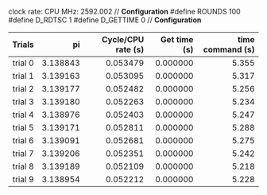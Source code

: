 clock rate:
CPU MHz:             2592.002
// **Configuration**
#define ROUNDS 100
#define D_RDTSC 1
#define D_GETTIME 0
// **Configuration**

| Trials | pi | Cycle/CPU rate (s) | Get time (s) | time command (s) |
|-:|-:|-:|-:|-:|
| trial 0 |  3.138843 | 0.053479 | 0.000000 | 5.355 |
| trial 1 |  3.139163 | 0.053095 | 0.000000 | 5.317 |
| trial 2 |  3.139177 | 0.052482 | 0.000000 | 5.256 |
| trial 3 |  3.139180 | 0.052263 | 0.000000 | 5.234 |
| trial 4 |  3.138976 | 0.052403 | 0.000000 | 5.247 |
| trial 5 |  3.139171 | 0.052811 | 0.000000 | 5.288 |
| trial 6 |  3.139091 | 0.052681 | 0.000000 | 5.275 |
| trial 7 |  3.139206 | 0.052351 | 0.000000 | 5.242 |
| trial 8 |  3.139189 | 0.052109 | 0.000000 | 5.218 |
| trial 9 |  3.138954 | 0.052212 | 0.000000 | 5.228 |

